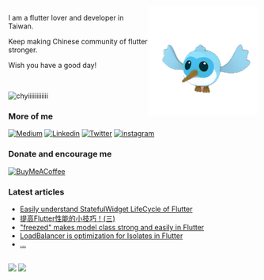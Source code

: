 <img align="right" width="220" src="flutter_dash.gif" />

I am a flutter lover and developer in Taiwan. 

Keep making Chinese community of flutter stronger.

Wish you have a good day!

</br>

<p align="left"> <img src="https://komarev.com/ghpvc/?username=chyiiiiiiiiiiii&label=Views&color=blue&style=plastic&style=for-the-badge" alt="chyiiiiiiiiiiii" /> </p>


### More of me
<!-- [![Youtube](https://img.shields.io/badge/youtube-ff0000?style=for-the-badge&logo=youtube&logoColor=white)](https://www.youtube.com/user/a22601807/videos) -->
[![Medium](https://img.shields.io/badge/medium-fff?style=for-the-badge&logo=medium&logoColor=black)](https://yiichenhi.medium.com)
[![Linkedin](https://img.shields.io/badge/LinkedIn-0077B5?style=for-the-badge&logo=linkedin&logoColor=white)](https://www.linkedin.com/in/yiichenhi/) 
[![Twitter](https://img.shields.io/badge/Twitter-1DA1F2?style=for-the-badge&logo=twitter&logoColor=white)](https://twitter.com/yiichenhi)
[![instagram](https://img.shields.io/badge/instagram-C6317F?style=for-the-badge&logo=instagram&logoColor=white)](http://instagram.com/flutterluvr.yii/)

### Donate and encourage me
[![BuyMeACoffee][buy_me_a_coffee_badge]][buy_me_a_coffee]

### Latest articles
- [Easily understand StatefulWidget LifeCycle of Flutter](https://yiichenhi.medium.com/easily-understand-statefulwidget-lifecycle-of-flutter-1064ec4ee11e)
- [提高Flutter性能的小技巧！(三)](https://ab20803.medium.com/%E6%8F%90%E9%AB%98flutter%E6%80%A7%E8%83%BD%E7%9A%84%E5%B0%8F%E6%8A%80%E5%B7%A7-%E4%B8%89-847f70a8dcbc)
- ["freezed" makes model class strong and easily in Flutter](https://ab20803.medium.com/freezed-makes-model-class-strong-and-easily-cf5388bb94b7)
- [LoadBalancer is optimization for Isolates in Flutter](https://ab20803.medium.com/%E5%84%AA%E5%8C%96-flutter-isolates-%E7%9A%84-loadbalancer-87ab57f210e4)
- [...](https://yiichenhi.medium.com/)

</br>

<div align="left">
  <img height="160" src="https://github-readme-stats.vercel.app/api/top-langs/?username=chyiiiiiiiiiiii&layout=compact" />
  <img height="160" src="https://github-readme-stats.vercel.app/api?username=chyiiiiiiiiiiii&hide=contribs" />
</div>

<!-- Links -->
[buy_me_a_coffee]: https://www.buymeacoffee.com/yiichenhi
[buy_me_a_coffee_badge]: https://img.buymeacoffee.com/button-api/?text=Sponsor&emoji=&slug=yiichenhi&button_colour=FFDD00&font_colour=000000&font_family=Cookie&outline_colour=000000&coffee_colour=ffffff&size=64
